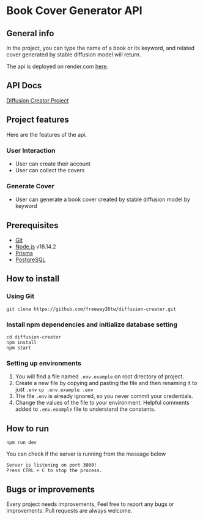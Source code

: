 # Book Cover Generator API

## General info

In the project, you can type the name of a book or its keyword, and related cover generated by stable diffusion model will return. 

The api is deployed on render.com [here](https://diffusion-creator.onrender.com/api).

## API Docs
[Diffusion Creator Project](https://diffusion-creator.onrender.com/api/docs)

## Project features
Here are the features of the api.

### User Interaction
* User can create their account
* User can collect the covers

### Generate Cover
* User can generate a book cover created by stable diffusion model by keyword

## Prerequisites
* [Git](https://git-scm.com/)
* [Node.js](https://nodejs.org/en) v18.14.2
* [Prisma](https://www.prisma.io/)
* [PostgreSQL](https://www.postgresql.org/)

## How to install
### Using Git
```
git clone https://github.com/freeway26tw/diffusion-creator.git
```
### Install npm dependencies and initialize database setting
```
cd diffusion-creator
npm install
npm start
```

### Setting up environments
1. You will find a file named `.env.example` on root directory of project.
2.  Create a new file by copying and pasting the file and then renaming it to just `.env`
`cp .env.example .env`
3. The file `.env` is already ignored, so you never commit your credentials.
4. Change the values of the file to your environment. Helpful comments added to `.env.example` file to understand the constants.


## How to run
```
npm run dev
```
You can check if the server is running from the message below
```
Server is listening on port 3000!
Press CTRL + C to stop the process.
```


## Bugs or improvements
Every project needs improvements, Feel free to report any bugs or improvements. Pull requests are always welcome.